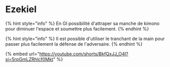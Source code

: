# Ezekiel



{% hint style="info" %}
En GI possibilité d'attraper sa manche de kimono pour diminuer l'espace et soumettre plus facilement.
{% endhint %}

{% hint style="info" %}
Il est possible d'utiliser le tranchant de la main pour passer plus facilement la défense de l'adversaire.
{% endhint %}

{% embed url="https://youtube.com/shorts/BkfQxJJ_O4I?si=5rpGmLZRhlcf0Mkt" %}
